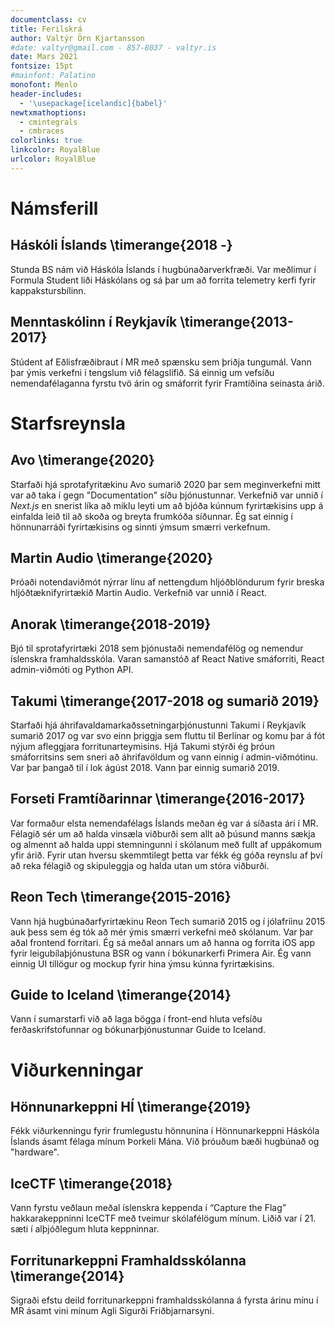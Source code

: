 ```yaml
---
documentclass: cv
title: Ferilskrá
author: Valtýr Örn Kjartansson
#date: valtyr@gmail.com - 857-8037 - valtyr.is
date: Mars 2021
fontsize: 15pt
#mainfont: Palatino
monofont: Menlo
header-includes:
  - '\usepackage[icelandic]{babel}'
newtxmathoptions:
  - cmintegrals
  - cmbraces
colorlinks: true
linkcolor: RoyalBlue
urlcolor: RoyalBlue
---
```


# **Námsferill**

## Háskóli Íslands \timerange{2018 -}

Stunda BS nám við Háskóla Íslands í hugbúnaðarverkfræði. Var meðlimur í Formula Student liði
Háskólans og sá þar um að forrita telemetry kerfi fyrir kappakstursbílinn.

## Menntaskólinn í Reykjavík \timerange{2013-2017}

Stúdent af Eðlisfræðibraut í MR með spænsku sem þriðja tungumál. Vann þar ýmis verkefni í tengslum við félagslífið.
Sá einnig um vefsíðu nemendafélaganna fyrstu tvö árin og smáforrit fyrir Framtíðina seinasta árið.

# **Starfsreynsla**

## Avo \timerange{2020}

Starfaði hjá sprotafyritækinu Avo sumarið 2020 þar sem meginverkefni mitt var að taka í gegn "Documentation" síðu þjónustunnar. Verkefnið var unnið í _Next.js_ en snerist líka að miklu leyti um að bjóða kúnnum fyrirtækisins upp á einfalda leið til að skoða og breyta frumkóða síðunnar.
Ég sat einnig í hönnunarráði fyrirtækisins og sinnti ýmsum smærri verkefnum.

## Martin Audio \timerange{2020}

Þróaði notendaviðmót nýrrar línu af nettengdum hljóðblöndurum fyrir breska hljóðtæknifyrirtækið Martin Audio.
Verkefnið var unnið í React.

## Anorak \timerange{2018-2019}

Bjó til sprotafyrirtæki 2018 sem þjónustaði nemendafélög og nemendur íslenskra framhaldsskóla. Varan samanstóð af React
Native smáforriti, React admin-viðmóti og Python API.

## Takumi \timerange{2017-2018 og sumarið 2019}

Starfaði hjá áhrifavaldamarkaðssetningarþjónustunni Takumi í Reykjavík sumarið 2017 og var svo einn þriggja sem fluttu
til Berlínar og komu þar á fót nýjum afleggjara forritunarteymisins. Hjá Takumi stýrði ég þróun smáforritsins sem sneri
að áhrifavöldum og vann einnig í admin-viðmótinu. Var þar þangað til í lok ágúst 2018. Vann þar einnig sumarið 2019.

## Forseti Framtíðarinnar \timerange{2016-2017}

Var formaður elsta nemendafélags Íslands meðan ég var á síðasta ári í MR. Félagið sér um að halda vinsæla
viðburði sem allt að þúsund manns sækja og almennt að halda uppi stemningunni í skólanum með fullt af uppákomum yfir
árið. Fyrir utan hversu skemmtilegt þetta var fékk ég góða reynslu af því að reka félagið og skipuleggja og halda utan
um stóra viðburði.

## Reon Tech \timerange{2015-2016}

Vann hjá hugbúnaðarfyrirtækinu Reon Tech sumarið 2015 og í jólafríinu 2015 auk þess sem ég tók að mér ýmis smærri
verkefni með skólanum. Var þar aðal frontend forritari. Ég sá meðal annars um að hanna og forrita iOS app fyrir
leigubílaþjónustuna BSR og vann í bókunarkerfi Primera Air. Ég vann einnig UI tillögur og mockup fyrir hina ýmsu
kúnna fyrirtækisins.

## Guide to Iceland \timerange{2014}

Vann í sumarstarfi við að laga bögga í front-end hluta vefsíðu ferðaskrifstofunnar og
bókunarþjónustunnar Guide to Iceland.

# **Viðurkenningar**

## Hönnunarkeppni HÍ \timerange{2019}

Fékk viðurkenningu fyrir frumlegustu hönnunina í Hönnunarkeppni Háskóla Íslands ásamt félaga mínum Þorkeli Mána.
Við þróuðum bæði hugbúnað og "hardware".

## IceCTF \timerange{2018}

Vann fyrstu veðlaun meðal íslenskra keppenda í “Capture the Flag” hakkarakeppninni IceCTF með tveimur
skólafélögum mínum. Liðið var í 21. sæti í alþjóðlegum hluta keppninnar.

## Forritunarkeppni Framhaldsskólanna \timerange{2014}

Sigraði efstu deild forritunarkeppni framhaldsskólanna á fyrsta árinu mínu í MR ásamt vini mínum
Agli Sigurði Friðbjarnarsyni.
